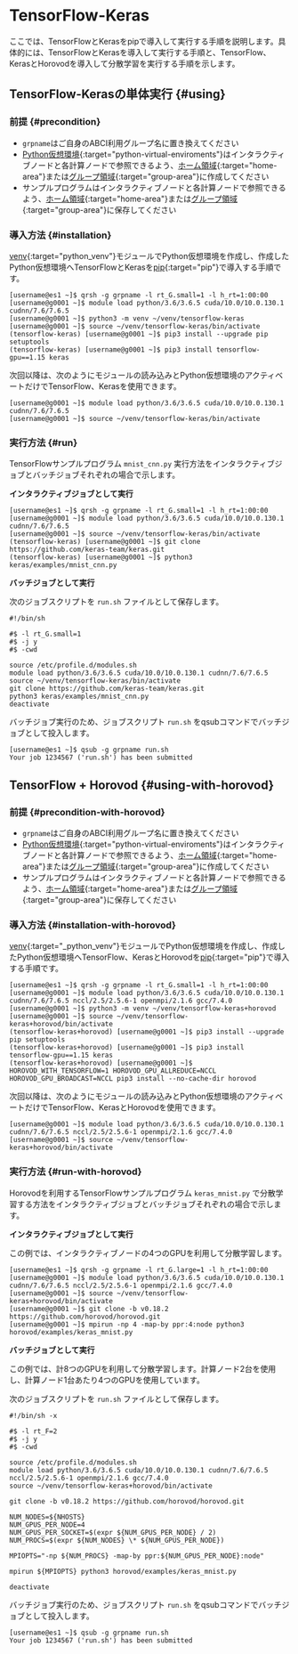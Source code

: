 # TensorFlow-Keras

ここでは、TensorFlowとKerasをpipで導入して実行する手順を説明します。具体的には、TensorFlowとKerasを導入して実行する手順と、TensorFlow、KerasとHorovodを導入して分散学習を実行する手順を示します。

## TensorFlow-Kerasの単体実行 {#using}

### 前提 {#precondition}

- `grpname`はご自身のABCI利用グループ名に置き換えてください
- [Python仮想環境](/06/#python-virtual-environments){:target="python-virtual-enviroments"}はインタラクティブノードと各計算ノードで参照できるよう、[ホーム領域](/04/#home-area){:target="home-area"}または[グループ領域](/04/#group-area){:target="group-area"}に作成してください
- サンプルプログラムはインタラクティブノードと各計算ノードで参照できるよう、[ホーム領域](/04/#home-area){:target="home-area"}または[グループ領域](/04/#group-area){:target="group-area"}に保存してください

### 導入方法 {#installation}

[venv](/06/#venv){:target="python_venv"}モジュールでPython仮想環境を作成し、作成したPython仮想環境へTensorFlowとKerasを[pip](/06/#pip){:target="pip"}で導入する手順です。

```
[username@es1 ~]$ qrsh -g grpname -l rt_G.small=1 -l h_rt=1:00:00
[username@g0001 ~]$ module load python/3.6/3.6.5 cuda/10.0/10.0.130.1 cudnn/7.6/7.6.5
[username@g0001 ~]$ python3 -m venv ~/venv/tensorflow-keras
[username@g0001 ~]$ source ~/venv/tensorflow-keras/bin/activate
(tensorflow-keras) [username@g0001 ~]$ pip3 install --upgrade pip setuptools
(tensorflow-keras) [username@g0001 ~]$ pip3 install tensorflow-gpu==1.15 keras
```

次回以降は、次のようにモジュールの読み込みとPython仮想環境のアクティベートだけでTensorFlow、Kerasを使用できます。
```
[username@g0001 ~]$ module load python/3.6/3.6.5 cuda/10.0/10.0.130.1 cudnn/7.6/7.6.5
[username@g0001 ~]$ source ~/venv/tensorflow-keras/bin/activate
```

### 実行方法 {#run}

TensorFlowサンプルプログラム `mnist_cnn.py` 実行方法をインタラクティブジョブとバッチジョブそれぞれの場合で示します。

**インタラクティブジョブとして実行**
```
[username@es1 ~]$ qrsh -g grpname -l rt_G.small=1 -l h_rt=1:00:00
[username@g0001 ~]$ module load python/3.6/3.6.5 cuda/10.0/10.0.130.1 cudnn/7.6/7.6.5
[username@g0001 ~]$ source ~/venv/tensorflow-keras/bin/activate
(tensorflow-keras) [username@g0001 ~]$ git clone https://github.com/keras-team/keras.git
(tensorflow-keras) [username@g0001 ~]$ python3 keras/examples/mnist_cnn.py
```

**バッチジョブとして実行**

次のジョブスクリプトを `run.sh` ファイルとして保存します。
```
#!/bin/sh

#$ -l rt_G.small=1
#$ -j y
#$ -cwd

source /etc/profile.d/modules.sh
module load python/3.6/3.6.5 cuda/10.0/10.0.130.1 cudnn/7.6/7.6.5
source ~/venv/tensorflow-keras/bin/activate
git clone https://github.com/keras-team/keras.git
python3 keras/examples/mnist_cnn.py
deactivate
```

バッチジョブ実行のため、ジョブスクリプト `run.sh` をqsubコマンドでバッチジョブとして投入します。
```
[username@es1 ~]$ qsub -g grpname run.sh
Your job 1234567 ('run.sh') has been submitted
```

## TensorFlow + Horovod {#using-with-horovod}

### 前提 {#precondition-with-horovod}

- `grpname`はご自身のABCI利用グループ名に置き換えてください
- [Python仮想環境](/06/#python-virtual-environments){:target="python-virtual-enviroments"}はインタラクティブノードと各計算ノードで参照できるよう、[ホーム領域](/04/#home-area){:target="home-area"}または[グループ領域](/04/#group-area){:target="group-area"}に作成してください
- サンプルプログラムはインタラクティブノードと各計算ノードで参照できるよう、[ホーム領域](/04/#home-area){:target="home-area"}または[グループ領域](/04/#group-area){:target="group-area"}に保存してください

### 導入方法 {#installation-with-horovod}

[venv](/06/#venv){:target="_python_venv"}モジュールでPython仮想環境を作成し、作成したPython仮想環境へTensorFlow、KerasとHorovodを[pip](/06/#pip){:target="pip"}で導入する手順です。

```
[username@es1 ~]$ qrsh -g grpname -l rt_G.small=1 -l h_rt=1:00:00
[username@g0001 ~]$ module load python/3.6/3.6.5 cuda/10.0/10.0.130.1 cudnn/7.6/7.6.5 nccl/2.5/2.5.6-1 openmpi/2.1.6 gcc/7.4.0
[username@g0001 ~]$ python3 -m venv ~/venv/tensorflow-keras+horovod
[username@g0001 ~]$ source ~/venv/tensorflow-keras+horovod/bin/activate
(tensorflow-keras+horovod) [username@g0001 ~]$ pip3 install --upgrade pip setuptools
(tensorflow-keras+horovod) [username@g0001 ~]$ pip3 install tensorflow-gpu==1.15 keras
(tensorflow-keras+horovod) [username@g0001 ~]$ HOROVOD_WITH_TENSORFLOW=1 HOROVOD_GPU_ALLREDUCE=NCCL HOROVOD_GPU_BROADCAST=NCCL pip3 install --no-cache-dir horovod
```

次回以降は、次のようにモジュールの読み込みとPython仮想環境のアクティベートだけでTensorFlow、KerasとHorovodを使用できます。
```
[username@g0001 ~]$ module load python/3.6/3.6.5 cuda/10.0/10.0.130.1 cudnn/7.6/7.6.5 nccl/2.5/2.5.6-1 openmpi/2.1.6 gcc/7.4.0
[username@g0001 ~]$ source ~/venv/tensorflow-keras+horovod/bin/activate
```

### 実行方法 {#run-with-horovod}

Horovodを利用するTensorFlowサンプルプログラム `keras_mnist.py` で分散学習する方法をインタラクティブジョブとバッチジョブそれぞれの場合で示します。

**インタラクティブジョブとして実行**

この例では、インタラクティブノードの4つのGPUを利用して分散学習します。
```
[username@es1 ~]$ qrsh -g grpname -l rt_G.large=1 -l h_rt=1:00:00
[username@g0001 ~]$ module load python/3.6/3.6.5 cuda/10.0/10.0.130.1 cudnn/7.6/7.6.5 nccl/2.5/2.5.6-1 openmpi/2.1.6 gcc/7.4.0
[username@g0001 ~]$ source ~/venv/tensorflow-keras+horovod/bin/activate
[username@g0001 ~]$ git clone -b v0.18.2 https://github.com/horovod/horovod.git
[username@g0001 ~]$ mpirun -np 4 -map-by ppr:4:node python3 horovod/examples/keras_mnist.py
```

**バッチジョブとして実行**

この例では、計8つのGPUを利用して分散学習します。計算ノード2台を使用し、計算ノード1台あたり4つのGPUを使用しています。

次のジョブスクリプトを `run.sh` ファイルとして保存します。
```
#!/bin/sh -x

#$ -l rt_F=2
#$ -j y
#$ -cwd

source /etc/profile.d/modules.sh
module load python/3.6/3.6.5 cuda/10.0/10.0.130.1 cudnn/7.6/7.6.5 nccl/2.5/2.5.6-1 openmpi/2.1.6 gcc/7.4.0
source ~/venv/tensorflow-keras+horovod/bin/activate

git clone -b v0.18.2 https://github.com/horovod/horovod.git

NUM_NODES=${NHOSTS}
NUM_GPUS_PER_NODE=4
NUM_GPUS_PER_SOCKET=$(expr ${NUM_GPUS_PER_NODE} / 2)
NUM_PROCS=$(expr ${NUM_NODES} \* ${NUM_GPUS_PER_NODE})

MPIOPTS="-np ${NUM_PROCS} -map-by ppr:${NUM_GPUS_PER_NODE}:node"

mpirun ${MPIOPTS} python3 horovod/examples/keras_mnist.py

deactivate
```

バッチジョブ実行のため、ジョブスクリプト `run.sh` をqsubコマンドでバッチジョブとして投入します。
```
[username@es1 ~]$ qsub -g grpname run.sh
Your job 1234567 ('run.sh') has been submitted
```
